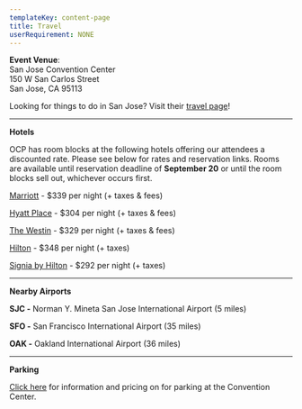 ```yaml
---
templateKey: content-page
title: Travel
userRequirement: NONE
---
```

**Event Venue**: \
San Jose Convention Center\
150 W San Carlos Street\
San Jose, CA 95113

Looking for things to do in San Jose? Visit their [travel page](https://www.sanjose.org/things-to-do)!

- - -

**Hotels**

OCP has room blocks at the following hotels offering our attendees a discounted rate. Please see below for rates and reservation links. Rooms are available until reservation deadline of **September 20** or until the room blocks sell out, whichever occurs first. 

[Marriott](https://book.passkey.com/event/50729593/owner/8855/home) - $339 per night (+ taxes & fees)

[Hyatt Place](https://www.hyatt.com/en-US/group-booking/SJCZJ/G-OCAT) - $304 per night (+ taxes & fees)

[The Westin](https://www.marriott.com/event-reservations/reservation-link.mi?id=1718397657504&key=GRP&app=resvlink) - $329 per night (+ taxes & fees)

[Hilton](https://www.hilton.com/en/attend-my-event/sjcshhf-ocp-0b4ae08d-8f6d-47d5-b4d2-4f032b30c343/) - $348 per night (+ taxes)

[Signia by Hilton](https://www.hilton.com/en/attend-my-event/2024ocpglobalsummitsj/) - $292 per night (+ taxes)

- - -

**Nearby Airports**

**SJC -** Norman Y. Mineta San Jose International Airport (5 miles)

**SFO -** San Francisco International Airport (35 miles) 

**OAK -** Oakland International Airport (36 miles) 

- - -

**Parking**

[Click here](https://www.sanjose.org/pdf/convention-center-parking) for information and pricing on for parking at the Convention Center.
